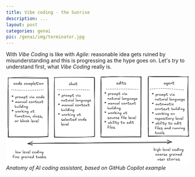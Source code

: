 ```yaml
---
title: Vibe coding - the Sunrise
description: ...
layout: post
categories: genai
pic: /genai/img/terminator.jpg
---
```


With *Vibe Coding* is like with *Agile*: reasonable idea gets ruined by misunderstanding and this is progressing as the hype goes on. Let's try to understand first, what *Vibe Coding* really is.

![Anatomy](/genai/img/anatomy-of-coding-assistant.excalidraw.png)
*Anatomy of AI coding assistant, based on GitHub Copilot example*

[vibe-coding]: https://en.wikipedia.org/wiki/Vibe_coding